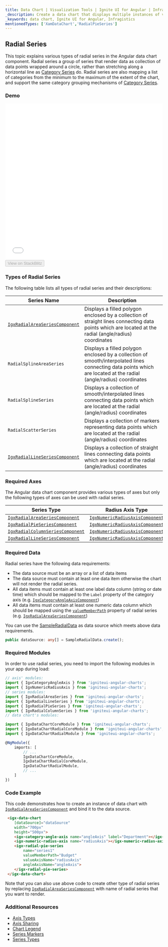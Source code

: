 ```yaml
---
title: Data Chart | Visualization Tools | Ignite UI for Angular | Infragistics | Radial
_description: Create a data chart that displays multiple instances of visual elements in the same plot area in order to create composite chart views.
_keywords: data chart, Ignite UI for Angular, Infragistics
mentionedTypes: ['XamDataChart','RadialPieSeries']
---
```


## Radial Series

This topic explains various types of radial series in the Angular data chart component. Radial series a group of series that render data as collection of data points wrapped around a circle, rather than stretching along a horizontal line as [Category Series](data-chart-type-category-series.md) do. Radial series are also mapping a list of categories from the minimum to the maximum of the extent of the chart, and support the same category grouping mechanisms of [Category Series](data-chart-type-category-series.md).

### Demo

<div class="sample-container loading" style="height: 500px">
    <iframe id="data-chart-type-radial-series-iframe" src='{environment:dvDemosBaseUrl}/charts/data-chart-type-radial-series' width="100%" height="100%" seamless frameBorder="0" onload="onSampleIframeContentLoaded(this);"></iframe>
</div>
<div>
    <button data-localize="stackblitz" disabled class="stackblitz-btn" data-iframe-id="data-chart-type-radial-series-iframe" data-demos-base-url="{environment:dvDemosBaseUrl}">View on StackBlitz
    </button>
</div>

<div class="divider--half"></div>

### Types of Radial Series

The following table lists all types of radial series and their descriptions:

| Series Name                                                                                                                                                  | Description                                                                                                                                                       |
| ------------------------------------------------------------------------------------------------------------------------------------------------------------ | ----------------------------------------------------------------------------------------------------------------------------------------------------------------- |
| [`IgxRadialAreaSeriesComponent`]({environment:dvApiBaseUrl}/products/ignite-ui-angular/api/docs/typescript/latest/classes/igxradialareaseriescomponent.html) | Displays a filled polygon enclosed by a collection of straight lines connecting data points which are located at the radial (angle/radius) coordinates            |
| `RadialSplineAreaSeries`                                                                                                                                     | Displays a filled polygon enclosed by a collection of smooth/interpolated lines connecting data points which are located at the radial (angle/radius) coordinates |
| `RadialSplineSeries`                                                                                                                                         | Displays a collection of smooth/interpolated lines connecting data points which are located at the radial (angle/radius) coordinates                              |
| `RadialScatterSeries`                                                                                                                                        | Displays a collection of markers representing data points which are located at the radial (angle/radius) coordinates                                              |
| [`IgxRadialLineSeriesComponent`]({environment:dvApiBaseUrl}/products/ignite-ui-angular/api/docs/typescript/latest/classes/igxradiallineseriescomponent.html) | Displays a collection of straight lines connecting data points which are located at the radial (angle/radius) coordinates                                         |

### Required Axes

The Angular data chart component provides various types of axes but only the following types of axes can be used with radial series.

| Series Type                                                                                                                                                      | Radius Axis Type                                                                                                                                               | Angle Axis Type                                                                                                                                                |
| ---------------------------------------------------------------------------------------------------------------------------------------------------------------- | -------------------------------------------------------------------------------------------------------------------------------------------------------------- | -------------------------------------------------------------------------------------------------------------------------------------------------------------- |
| [`IgxRadialAreaSeriesComponent`]({environment:dvApiBaseUrl}/products/ignite-ui-angular/api/docs/typescript/latest/classes/igxradialareaseriescomponent.html)     | [`IgxNumericRadiusAxisComponent`]({environment:dvApiBaseUrl}/products/ignite-ui-angular/api/docs/typescript/latest/classes/igxnumericradiusaxiscomponent.html) | [`IgxCategoryAngleAxisComponent`]({environment:dvApiBaseUrl}/products/ignite-ui-angular/api/docs/typescript/latest/classes/igxcategoryangleaxiscomponent.html) |
| [`IgxRadialPieSeriesComponent`]({environment:dvApiBaseUrl}/products/ignite-ui-angular/api/docs/typescript/latest/classes/igxradialpieseriescomponent.html)       | [`IgxNumericRadiusAxisComponent`]({environment:dvApiBaseUrl}/products/ignite-ui-angular/api/docs/typescript/latest/classes/igxnumericradiusaxiscomponent.html) | [`IgxCategoryAngleAxisComponent`]({environment:dvApiBaseUrl}/products/ignite-ui-angular/api/docs/typescript/latest/classes/igxcategoryangleaxiscomponent.html) |
| [`IgxRadialColumnSeriesComponent`]({environment:dvApiBaseUrl}/products/ignite-ui-angular/api/docs/typescript/latest/classes/igxradialcolumnseriescomponent.html) | [`IgxNumericRadiusAxisComponent`]({environment:dvApiBaseUrl}/products/ignite-ui-angular/api/docs/typescript/latest/classes/igxnumericradiusaxiscomponent.html) | [`IgxCategoryAngleAxisComponent`]({environment:dvApiBaseUrl}/products/ignite-ui-angular/api/docs/typescript/latest/classes/igxcategoryangleaxiscomponent.html) |
| [`IgxRadialLineSeriesComponent`]({environment:dvApiBaseUrl}/products/ignite-ui-angular/api/docs/typescript/latest/classes/igxradiallineseriescomponent.html)     | [`IgxNumericRadiusAxisComponent`]({environment:dvApiBaseUrl}/products/ignite-ui-angular/api/docs/typescript/latest/classes/igxnumericradiusaxiscomponent.html) | [`IgxCategoryAngleAxisComponent`]({environment:dvApiBaseUrl}/products/ignite-ui-angular/api/docs/typescript/latest/classes/igxcategoryangleaxiscomponent.html) |

### Required Data

Radial series have the following data requirements:

-   The data source must be an array or a list of data items
-   The data source must contain at least one data item otherwise the chart will not render the radial series.
-   All data items must contain at least one label data column (string or date time) which should be mapped to the `Label` property of the category axis (e.g. [`IgxCategoryAngleAxisComponent`]({environment:dvApiBaseUrl}/products/ignite-ui-angular/api/docs/typescript/latest/classes/igxcategoryangleaxiscomponent.html))
-   All data items must contain at least one numeric data column which should be mapped using the [`valueMemberPath`]({environment:dvApiBaseUrl}/products/ignite-ui-angular/api/docs/typescript/latest/classes/igxanchoredradialseriescomponent.html#valuememberpath) property of radial series (e.g. [`IgxRadialAreaSeriesComponent`]({environment:dvApiBaseUrl}/products/ignite-ui-angular/api/docs/typescript/latest/classes/igxradialareaseriescomponent.html))

You can use the [SampleRadialData](data-chart-data-sources-radial.md) as data source which meets above data requirements.

```ts
public dataSource: any[] = SampleRadialData.create();
```

### Required Modules

<!-- Angular -->

In order to use radial series, you need to import the following modules in your app during load:

```ts
// axis' modules:
import { IgxCategoryAngleAxis } from 'igniteui-angular-charts';
import { IgxNumericRadiusAxis } from 'igniteui-angular-charts';
// series modules:
import { IgxRadialAreaSeries } from 'igniteui-angular-charts';
import { IgxRadialLineSeries } from 'igniteui-angular-charts';
import { IgxRadialPieSeries } from 'igniteui-angular-charts';
import { IgxRadialColumnSeries } from 'igniteui-angular-charts';
// data chart's modules:

import { IgxDataChartCoreModule } from 'igniteui-angular-charts';
import { IgxDataChartRadialCoreModule } from 'igniteui-angular-charts';
import { IgxDataChartRadialModule } from 'igniteui-angular-charts';

@NgModule({
    imports: [
        // ...
        IgxDataChartCoreModule,
        IgxDataChartRadialCoreModule,
        IgxDataChartRadialModule,
        // ...
    ]
})
```

### Code Example

This code demonstrates how to create an instance of data chart with [`IgxRadialAreaSeriesComponent`]({environment:dvApiBaseUrl}/products/ignite-ui-angular/api/docs/typescript/latest/classes/igxradialareaseriescomponent.html) and bind it to the data source.

```html
 <igx-data-chart
    [dataSource]="dataSource"
    width="700px"
    height="500px">
    <igx-category-angle-axis name="angleAxis" label="Department"></igx-category-angle-axis>
    <igx-numeric-radius-axis name="radiusAxis"></igx-numeric-radius-axis>
    <igx-radial-pie-series
        name="series1"
        valueMemberPath="Budget"
        valueAxisName="radiusAxis"
        angleAxisName="angleAxis">
    </igx-radial-pie-series>
 </igx-data-chart>
```

Note that you can also use above code to create other type of radial series by replacing [`IgxRadialAreaSeriesComponent`]({environment:dvApiBaseUrl}/products/ignite-ui-angular/api/docs/typescript/latest/classes/igxradialareaseriescomponent.html) with name of radial series that you want to render.

### Additional Resources

-   [Axis Types](data-chart-axis-types.md)
-   [Axis Sharing](data-chart-axis-sharing.md)
-   [Chart Legend](data-chart-legends.md)
-   [Series Markers](data-chart-series-markers.md)
-   [Series Types](data-chart-series-types.md)
